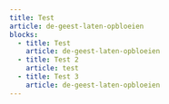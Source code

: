 ```yaml
---
title: Test
article: de-geest-laten-opbloeien
blocks:
  - title: Test
    article: de-geest-laten-opbloeien
  - title: Test 2
    article: test
  - title: Test 3
    article: de-geest-laten-opbloeien
---
```

